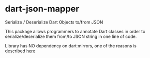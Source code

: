 # dart-json-mapper
Serialize / Deserialize Dart Objects to/from JSON

This package allows programmers to annotate Dart classes in order to
  serialize/deserialize them from/to JSON string in one line of code.
  
Library has NO dependency on dart:mirrors, one of the reasons is described [here][1] 

[1]: https://github.com/flutter/flutter/issues/1150

